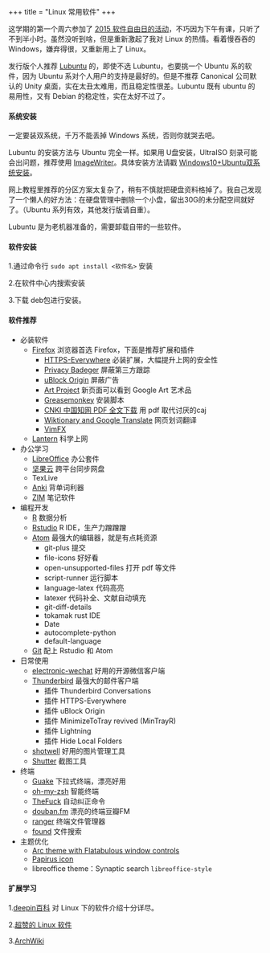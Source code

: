 +++
title = "Linux 常用软件"
+++

这学期的第一个周六参加了 [2015 软件自由日的活动](https://www.tuna.moe/event/2015/sfd2015/)，不巧因为下午有课，只听了不到半小时。虽然没听到啥，但是重新激起了我对 Linux 的热情。看着慢吞吞的 Windows，嫌弃得很，又重新用上了 Linux。

发行版个人推荐 [Lubuntu](http://lubuntu.net/) 的，即使不选 Lubuntu，也要挑一个 Ubuntu 系的软件，因为 Ubuntu 系对个人用户的支持是最好的。但是不推荐 Canonical 公司默认的 Unity 桌面，实在太丑太难用，而且稳定性很差。Lubuntu 既有 ubuntu 的易用性，又有 Debian 的稳定性，实在太好不过了。

#### 系统安装

一定要装双系统，千万不能丢掉 Windows 系统，否则你就哭去吧。

Lubuntu 的安装方法与 Ubuntu 完全一样。如果用 U盘安装，UltraISO 刻录可能会出问题，推荐使用 [ImageWriter](https://launchpad.net/win32-image-writer)。具体安装方法请戳 [Windows10+Ubuntu双系统安装](http://www.jianshu.com/p/2eebd6ad284d)。

网上教程里推荐的分区方案太复杂了，稍有不慎就把硬盘资料格掉了。我自己发现了一个懒人的好方法：在硬盘管理中删除一个小盘，留出30G的未分配空间就好了。（Ubuntu 系列有效，其他发行版请自重）。

Lubuntu 是为老机器准备的，需要卸载自带的一些软件。

#### 软件安装

1.通过命令行 `sudo apt install <软件名>` 安装

2.在软件中心内搜索安装

3.下载 deb包进行安装。

#### 软件推荐

- 必装软件
  - [Firefox](https://www.mozilla.org/en-US/firefox/new/) 浏览器首选 Firefox，下面是推荐扩展和插件
    - [HTTPS-Everywhere](https://addons.mozilla.org/en-US/firefox/addon/https-everywhere) 必装扩展，大幅提升上网的安全性
    - [Privacy Badeger](https://addons.mozilla.org/en-US/firefox/addon/privacy-badger-firefox/) 屏蔽第三方跟踪
    + [uBlock Origin](https://addons.mozilla.org/en-US/firefox/addon/ublock-origin/) 屏蔽广告
    + [Art Project](https://addons.mozilla.org/en-US/firefox/addon/art-project) 新页面可以看到 Google Art 艺术品
    + [Greasemonkey](https://addons.mozilla.org/en-US/firefox/addon/greasemonkey) 安装脚本
    + [CNKI 中国知网 PDF 全文下载](http://blog.yuelong.info/post/cnki-pdf-js.html) 用 pdf 取代讨厌的caj
    + [Wiktionary and Google Translate](https://addons.mozilla.org/en-US/firefox/addon/google-dictionary-and-google-t/) 网页划词翻译
    + [VimFX](https://addons.mozilla.org/en-US/firefox/addon/vimfx/)
  + [Lantern](https://github.com/getlantern/lantern) 科学上网
- 办公学习
  - [LibreOffice](https://zh-cn.libreoffice.org/) 办公套件
  - [坚果云](https://www.jianguoyun.com/) 跨平台同步网盘
  - TexLive
  - [Anki](http://ankisrs.net/) 背单词利器
  + [ZIM](http://zim-wiki.org/) 笔记软件
- 编程开发
  - [R](https://www.r-project.org) 数据分析
  - [Rstudio](https://www.rstudio.com) R IDE，生产力蹭蹭蹭
  + [Atom](https://atom.io/) 最强大的编辑器，就是有点耗资源
    + git-plus 提交
    + file-icons 好好看
    + open-unsupported-files 打开 pdf 等文件
    + script-runner 运行脚本
    + language-latex 代码高亮
    + latexer 代码补全、文献自动填充
    + git-diff-details
    + tokamak rust IDE
    + Date
    + autocomplete-python
    + default-language
  + [Git](https://git-scm.com/) 配上 Rstudio 和 Atom
- 日常使用
  + [electronic-wechat](https://github.com/geeeeeeeeek/electronic-wechat) 好用的开源微信客户端
  + [Thunderbird](https://www.mozilla.org/en-US/thunderbird/) 最强大的邮件客户端
    + 插件 Thunderbird Conversations
    + 插件 HTTPS-Everywhere
    + 插件 uBlock Origin
    + 插件 MinimizeToTray revived (MinTrayR)
    + 插件 Lightning
    + 插件 Hide Local Folders
  + [shotwell](https://wiki.gnome.org/Apps/Shotwell) 好用的图片管理工具
  + [Shutter](http://shutter-project.org/) 截图工具
- 终端
  + [Guake](http://guake.org/) 下拉式终端，漂亮好用
  + [oh-my-zsh](https://github.com/robbyrussell/oh-my-zsh) 智能终端
  + [TheFuck](https://github.com/nvbn/thefuck) 自动纠正命令
  - [douban.fm](https://github.com/taizilongxu/douban.fm) 漂亮的终端豆瓣FM
  - [ranger](http://ranger.nongnu.org/index.html) 终端文件管理器
  - [found](https://github.com/liancheng/found) 文件搜索
- 主题优化
  + [Arc theme with Flatabulous window controls](https://github.com/andreisergiu98/arc-flatabulous-theme)
  + [Papirus icon](https://github.com/PapirusDevelopmentTeam/papirus-icon-theme-gtk/)
  + libreoffice theme：Synaptic search `libreoffice-style`

#### 扩展学习

1.[deepin百科](https://wiki.deepin.org/index.php?title=%E9%A6%96%E9%A1%B5) 对 Linux 下的软件介绍十分详尽。

2.[超赞的 Linux 软件](https://alim0x.gitbooks.io/awesome-linux-software-zh_cn/content/)

3.[ArchWiki](https://wiki.archlinux.org/)
